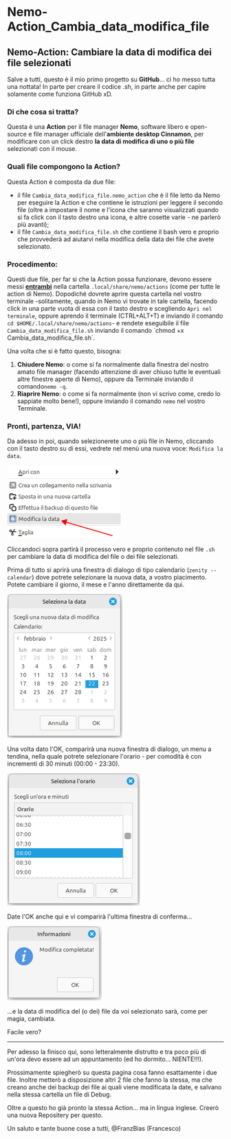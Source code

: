 # Nemo-Action_Cambia_data_modifica_file

## Nemo-Action: Cambiare la data di modifica dei file selezionati

Salve a tutti, questo è il mio primo progetto su **GitHub**... ci ho messo tutta una nottata! In parte per creare il codice .sh, in parte anche per capire solamente come funziona GitHub xD.

### Di che cosa si tratta?

Questa è una **Action** per il file manager **Nemo**, software libero e open-source e file manager ufficiale dell'**ambiente desktop Cinnamon**, per modificare con un click destro **la data di modifica di uno o più file** selezionati con il mouse.

### Quali file compongono la Action?

Questa Action è composta da due file:

* il file `Cambia_data_modifica_file.nemo_action` che è il file letto da Nemo per eseguire la Action e che contiene le istruzioni per leggere il secondo file (oltre a impostare il nome e l'icona che saranno visualizzati quando si fa click con il tasto destro una icona, e altre cosette varie - ne parlerò più avanti);
* il file `Cambia_data_modifica_file.sh` che contiene il bash vero e proprio che provvederà ad aiutarvi nella modifica della data dei file che avete selezionato.

### Procedimento:

Questi due file, per far si che la Action possa funzionare, devono essere messi **<ins>entrambi</ins>** nella cartella `.local/share/nemo/actions` (come per tutte le action di Nemo).
Dopodiché dovrete aprire questa cartella nel vostro terminale -solitamente, quando in Nemo vi trovate in tale cartella, facendo click in una parte vuota di essa con il tasto destro e scegliendo `Apri nel terminale`, oppure aprendo il terminale (CTRL+ALT+T) e inviando il comando `cd $HOME/.local/share/nemo/actions`- e rendete eseguibile il file `Cambia_data_modifica_file.sh` inviando il comando ´chmod +x Cambia_data_modifica_file.sh´.

Una volta che si è fatto questo, bisogna:

1. **Chiudere Nemo**: o come si fa normalmente dalla finestra del nostro amato file manager (facendo attenzione di aver chiuso tutte le eventuali altre finestre aperte di Nemo), oppure da Terminale inviando il comando`nemo -q`.
2. **Riaprire Nemo**: o come si fa normalmente (non vi scrivo come, credo lo sappiate molto bene!), oppure inviando il comando `nemo` nel vostro Terminale.

### Pronti, partenza, VIA!

Da adesso in poi, quando selezionerete uno o più file in Nemo, cliccando con il tasto destro su di essi, vedrete nel menù una nuova voce: `Modifica la data`.

![](assets/Menu.png)

Cliccandoci sopra partirà il processo vero e proprio contenuto nel file `.sh` per cambiare la data di modifica del file o dei file selezionati.

Prima di tutto si aprirà una finestra di dialogo di tipo calendario (`zenity --calendar`) dove potrete selezionare la nuova data, a vostro piacimento. Potete cambiare il giorno, il mese e l'anno direttamente da qui.

![](assets/Calendario.png)

Una volta dato l'OK, comparirà una nuova finestra di dialogo, un menu a tendina, nella quale potrete selezionare l'orario - per comodità è con incrementi di 30 minuti (00:00 - 23:30).

![](assets/Orario.png)

Date l'OK anche qui e vi comparirà l'ultima finestra di conferma...

![](assets/Completato.png)

...e la data di modifica del (o dei) file da voi selezionato sarà, come per magia, cambiata.

Facile vero?

---
Per adesso la finisco qui, sono letteralmente distrutto e tra poco più di un'ora devo essere ad un appuntamento (ed ho dormito... NIENTE!!!).

Prossimamente spiegherò su questa pagina cosa fanno esattamente i due file.
Inoltre metterò a disposizione altri 2 file che fanno la stessa, ma che creano anche dei backup dei file ai quali viene modificata la date, e salvano nella stessa cartella un file di Debug.

Oltre a questo ho già pronto la stessa Action... ma in lingua inglese. Creerò una nuova Repositery per questo.

Un saluto e tante buone cose a tutti,
@FranzBias (Francesco)
